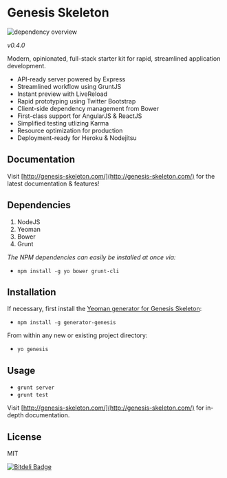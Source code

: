 # Genesis Skeleton

![dependency overview](https://david-dm.org/ericclemmons/genesis-skeleton.png)

*v0.4.0*

Modern, opinionated, full-stack starter kit for rapid, streamlined application development.

- API-ready server powered by Express
- Streamlined workflow using GruntJS
- Instant preview with LiveReload
- Rapid prototyping using Twitter Bootstrap
- Client-side dependency management from Bower
- First-class support for AngularJS & ReactJS
- Simplified testing utlizing Karma
- Resource optimization for production
- Deployment-ready for Heroku & Nodejitsu


## Documentation

Visit [http://genesis-skeleton.com/](http://genesis-skeleton.com/) for the
latest documentation & features!


## Dependencies

1. NodeJS
2. Yeoman
3. Bower
4. Grunt

*The NPM dependencies can easily be installed at once via:*

- `npm install -g yo bower grunt-cli`

## Installation

If necessary, first install the [Yeoman generator for Genesis Skeleton](https://github.com/ericclemmons/generator-genesis):

- `npm install -g generator-genesis`

From within any new or existing project directory:

- `yo genesis`


## Usage

- `grunt server`
- `grunt test`

Visit [http://genesis-skeleton.com/](http://genesis-skeleton.com/) for in-depth
documentation.


## License

MIT



[![Bitdeli Badge](https://d2weczhvl823v0.cloudfront.net/ericclemmons/genesis-skeleton/trend.png)](https://bitdeli.com/free "Bitdeli Badge")

